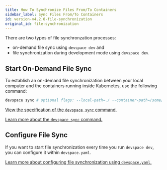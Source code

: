 ```yaml
---
title: How To Synchronize Files From/To Containers
sidebar_label: Sync Files From/To Containers
id: version-v4.2.0-file-synchronization
original_id: file-synchronization
---
```


There are two types of file synchronzation processes:
- on-demand file sync using `devspace dev` and
- file synchronization during development mode using `devspace dev`. 

## Start On-Demand File Sync
To establish an on-demand file synchronization between your local computer and the containers running inside Kubernetes, use the following command:
```bash
devspace sync # optional flags: --local-path=./ --container-path=/some/path --no-watch
```
[View the specification of the `devspace sync` command.](../../cli/commands/devspace_sync)

[Learn more about the `devspace sync` command.](https://devspace.cloud/blog/2019/10/18/release-devspace-v4.1.0-kubectl-cp-file-synchronization)

## Configure File Sync
If you want to start file synchronization every time you run `devspace dev`, you can configure it within `devspace.yaml`.

[Learn more about configuring file synchronization using `devspace.yaml`.](../../cli/development/configuration/file-synchronization)

